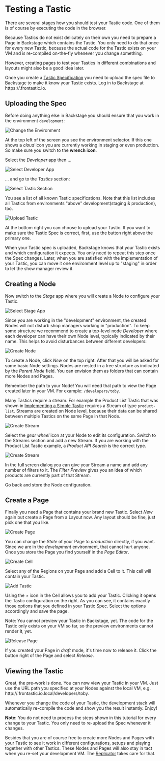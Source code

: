 # Testing a Tastic

There are several stages how you should test your Tastic code. One of them is
of course by executing the code in the browser.

Because Tastics do not exist delicately on their own you need to prepare a
Page in Backstage which contains the Tastic. You only need to do that once for
every new Tastic, because the actual code for the Tastic exists on your VM and
is re-compiled on-the-fly whenever you change something.

However, creating pages to test your Tastics in different combinations and
layouts might also be a good idea later.

Once you create a [Tastic Specification](10_simple_tastic.md) you need to
upload the spec file to Backstage to make it know your Tastic exists. Log in to
Backstage at https://<your-project>.frontastic.io. 

## Uploading the Spec

Before doing anything else in Backstage you should ensure that you work in the
environment `development`:

![Change the Environment](images/20_testing_tastic/010_change_environment.png)

At the top left of the screen you see the environment selector. If this one
shows a *cloud* icon you are currently working in staging or even production.
So make sure you switch to the **wrench icon**.

Select the *Developer* app then …

![Select Developer App](images/20_testing_tastic/020_developer_app.png)

… and go to the *Tastics* section:

![Select Tastic Section](images/20_testing_tastic/030_tastics.png)

You see a list of all known Tastic specifications. Note that this list includes
all Tastics from environments "above" development(staging & production), too.

![Upload Tastic](images/20_testing_tastic/040_upload_tastic.png)

At the bottom right you can choose to upload your Tastic. If you want to make
sure the Tastic Spec is correct, first, use the button right above the primary
one.

When your Tastic spec is uploaded, Backstage knows that your Tastic exists and
which configuration it expects. You only need to repeat this step once the Spec
changes. Later, when you are satisfied with the implementation of your Tastic,
you can move it one environment level up to "staging" in order to let the show
manager review it.

## Creating a Node

Now switch to the *Stage* app where you will create a Node to configure your
Tastic.

![Select Stage App](images/20_testing_tastic/050_stage_app.png)

Since you are working in the "development" environment, the created Nodes will
not disturb shop managers working in "production". To keep some structure we
recommend to create a top-level node *Developer* where each developer can have
their own Node level, typically indicated by their name. This helps to avoid
disturbances between different developers:

![Create Node](images/20_testing_tastic/060_create_node.png)

To create a Node, click *New* on the top right. After that you will be asked
for some basic Node settings. Nodes are nested in a tree structure as indicated
by the *Parent Node* field. You can envision them as folders that can contain
more Nodes and Pages.

Remember the path to your Node! You will need that path to view the Page
created later in your VM. For example: `/developers/toby`.

Many Tastics require a stream. For example the Product List Tastic that was
shown in [Implementing a Simple Tastic](10_simple_tastic.md) requires a Stream
of type `product-list`. Streams are created on Node level, because their data
can be shared between multiple Tastics on the same Page in that Node.

![Create Stream](images/20_testing_tastic/070_create_stream.png)

Select the *gear wheel* icon at your Node to edit its configuration. Switch to
the Streams section and add a new Stream. If you are working with the Product
List Tastic example, a *Product API Search* is the correct type.

![Create Stream](images/20_testing_tastic/080_config_stream.png)

In the full screen dialog you can give your Stream a name and add any number of
filters to it. The *Filter Preview* gives you an idea of which products are
currently part of that Stream.

Go back and store the Node configuration.

## Create a Page

Finally you need a Page that contains your brand new Tastic. Select *New* again
but create a Page from a Layout now. Any layout should be fine, just pick one
that you like.

![Create Page](images/20_testing_tastic/090_create_page.png)

You can change the *State* of your Page to *production* directly, if you want.
Since we are in the *development* environment, that cannot hurt anyone. Once
you store the Page you find yourself in the *Page Editor*.

![Create Cell](images/20_testing_tastic/100_create_cell.png)

Select any of the Regions on your Page and add a Cell to it. This cell will
contain your Tastic.

![Add Tastic](images/20_testing_tastic/110_configure_tastic.png)

Using the *+* icon in the Cell allows you to add your Tastic. Clicking it opens
the Tastic configuration on the right. As you can see, it contains exactly
those options that you defined in your Tastic Spec. Select the options
accordingly and save the page.

Note: You cannot preview your Tastic in Backstage, yet. The code for the Tastic
only exists on your VM so far, so the preview environments cannot render it, yet.

![Release Page](images/20_testing_tastic/120_release_page.png)

If you created your Page in *draft* mode, it's time now to release it. Click
the button right of the Page and select *Release*.

## Viewing the Tastic

Great, the pre-work is done. You can now view your Tastic in your VM. Just use
the URL path you specified at your Nodes against the local VM, e.g.
http://<catwalk>.frontastic.io.local/developers/toby.

Whenever you change the code of your Tastic, the development stack will
automatically re-compile the code and show you the result instantly. Enjoy!

**Note:** You do not need to process the steps shown in this tutorial for every
change to your Tastic. You only need to re-upload the Spec whenever it changes.

Besides that you are of course free to create more Nodes and Pages with your
Tastic to see it work in different configurations, setups and playing together
with other Tastics. These Nodes and Pages will also stay in tact when you
re-set your development VM. The [Replicator](../architecture.md#replicator) takes
care for that.
